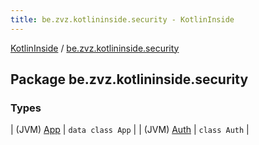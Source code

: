 ```yaml
---
title: be.zvz.kotlininside.security - KotlinInside
---
```


[KotlinInside](../index.html) / [be.zvz.kotlininside.security](./index.html)

## Package be.zvz.kotlininside.security

### Types

| (JVM) [App](-app/index.html) | `data class App` |
| (JVM) [Auth](-auth/index.html) | `class Auth` |

